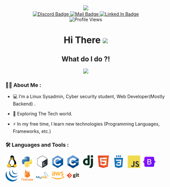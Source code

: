 <div id="header" align="center">
        <img src="https://media3.giphy.com/media/qgQUggAC3Pfv687qPC/giphy.gif?cid=ecf05e47n19bdwfvb7ugvl2tql4nte69150u3junhhoiatlc&rid=giphy.gif" width="300" />
  <div id="badges">
    <a href="https://www.discordapp.com/users/366586864859348994">
      <img src="https://img.shields.io/badge/Discord-gray?style=for-the-badge&logo=discord&logoColor=darkpurple" alt="Discord Badge"/>
    </a>
    <a href="your-youtube-URL">
      <img src="https://img.shields.io/badge/Email-gray?style=for-the-badge&logo=protonmail" alt="Mail Badge"/>
    </a>
    <a href="Linkedin">
      <img src="https://img.shields.io/badge/Linkedin-gray?style=for-the-badge&logo=linkedin" alt="Linked In Badge"/>
    </a>
  </div>
  <img src="https://komarev.com/ghpvc/?username=sirwilliamwallace&style=flat-square&color=gray" alt="Profile Views"/>
    <div>
      <h1> Hi There <span> 
      <img src="https://media.giphy.com/media/hvRJCLFzcasrR4ia7z/giphy.gif" width="30px"/>
      </span></h1> 
      <h2> What  do I do ?! </h2>
    </div>
    <img src="https://media4.giphy.com/media/Dh5q0sShxgp13DwrvG/giphy.gif?cid=ecf05e479bt8llahshri1uw0tv8680secfn75wjhd51tx7a5&rid=giphy.gif" width=300>
</div>

### 👨‍💻 About Me :
- 💻 I’m a Linux Sysadmin, Cyber security student, Web Developer(Mostly Backend) .

- 🔭 Exploring The Tech world.

- ⚡ In my free time, I learn new technologies (Programming Languages, Frameworks, etc.)

### 🛠️ Languages and Tools :
<div>
  <img src="https://github.com/devicons/devicon/blob/master/icons/linux/linux-original.svg" title="Linux" alt="Linux" width="40" height="40"/>&nbsp;
  <img src="https://github.com/devicons/devicon/blob/master/icons/python/python-original.svg" title="Python" alt="Python" width="40" height="40"/>&nbsp;
  <img src="https://github.com/devicons/devicon/blob/master/icons/bash/bash-plain.svg" title="Bash" alt="Bash" width="40" height="40"/>&nbsp;
  <img src="https://github.com/devicons/devicon/blob/master/icons/c/c-original.svg" title="C programming" alt="C programming" width="40" height="40"/>&nbsp;
  <img src="https://github.com/devicons/devicon/blob/master/icons/cplusplus/cplusplus-original.svg" title="C++" alt="C++" width="40" height="40"/>&nbsp;
  <img src="https://github.com/devicons/devicon/blob/master/icons/django/django-plain.svg" title="Django" alt="Django" width="40" height="40"/>&nbsp;
  <img src="https://github.com/devicons/devicon/blob/master/icons/html5/html5-original.svg" title="HTML5" alt="HTML" width="40" height="40"/>&nbsp;
  <img src="https://github.com/devicons/devicon/blob/master/icons/css3/css3-plain-wordmark.svg"  title="CSS3" alt="CSS" width="40" height="40"/>&nbsp;
  <img src="https://github.com/devicons/devicon/blob/master/icons/javascript/javascript-original.svg" title="JavaScript" alt="JavaScript" width="40" height="40"/>&nbsp;
  <img src="https://github.com/devicons/devicon/blob/master/icons/bootstrap/bootstrap-original.svg" title="Bootstrap" alt="Bootstrap" width="40" height="40"/>&nbsp;
  <img src="https://github.com/devicons/devicon/blob/master/icons/jquery/jquery-original.svg" title="Jquery" alt="Jquery" width="40" height="40"/>&nbsp;   
  <img src="https://github.com/devicons/devicon/blob/master/icons/firebase/firebase-plain-wordmark.svg" title="Firebase" alt="Firebase" width="40" height="40"/>&nbsp;
  <img src="https://github.com/devicons/devicon/blob/master/icons/mysql/mysql-original-wordmark.svg" title="MySQL"  alt="MySQL" width="40" height="40"/>&nbsp;
  <img src="https://github.com/devicons/devicon/blob/master/icons/amazonwebservices/amazonwebservices-plain-wordmark.svg" title="AWS" alt="AWS" width="40" height="40"/>&nbsp;
  <img src="https://github.com/devicons/devicon/blob/master/icons/git/git-original-wordmark.svg" title="Git" **alt="Git" width="40" height="40"/>
</div>
